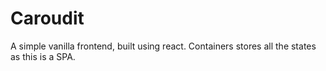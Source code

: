 # Caroudit
A simple vanilla frontend, built using react.
Containers stores all the states as this is a SPA.  

